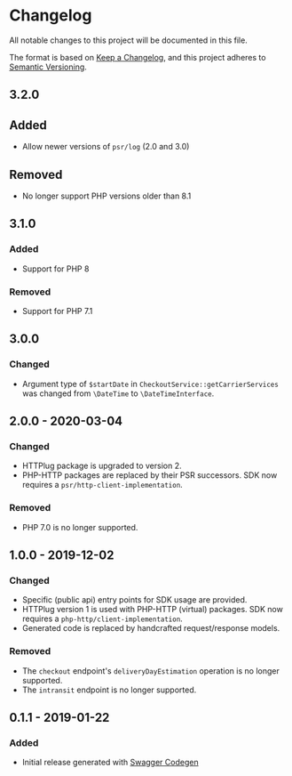 # Changelog

All notable changes to this project will be documented in this file.

The format is based on [Keep a Changelog](https://keepachangelog.com/en/1.0.0/),
and this project adheres to [Semantic Versioning](https://semver.org/spec/v2.0.0.html).

## 3.2.0

## Added

- Allow newer versions of `psr/log` (2.0 and 3.0)

## Removed

- No longer support PHP versions older than 8.1

## 3.1.0

### Added

- Support for PHP 8

### Removed

- Support for PHP 7.1

## 3.0.0

### Changed

- Argument type of `$startDate` in `CheckoutService::getCarrierServices`
  was changed from `\DateTime` to `\DateTimeInterface`.

## 2.0.0 - 2020-03-04

### Changed

- HTTPlug package is upgraded to version 2.
- PHP-HTTP packages are replaced by their PSR successors. SDK now requires a `psr/http-client-implementation`.

### Removed

- PHP 7.0 is no longer supported.

## 1.0.0 - 2019-12-02

### Changed

- Specific (public api) entry points for SDK usage are provided.
- HTTPlug version 1 is used with PHP-HTTP (virtual) packages. SDK now requires a `php-http/client-implementation`.
- Generated code is replaced by handcrafted request/response models.

### Removed

- The `checkout` endpoint's `deliveryDayEstimation` operation is no longer supported.
- The `intransit` endpoint is no longer supported.

## 0.1.1 - 2019-01-22

### Added

- Initial release generated with [Swagger Codegen](https://github.com/swagger-api/swagger-codegen)
